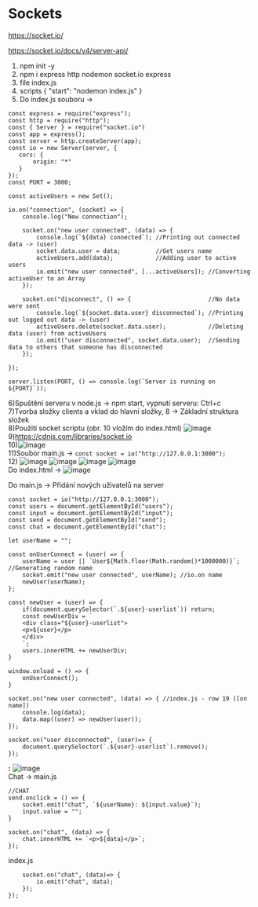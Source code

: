 # Sockets

https://socket.io/

https://socket.io/docs/v4/server-api/

1) npm init -y
2) npm i express http nodemon socket.io express
3) file index.js
4) scripts { "start": "nodemon index.js" } 
5) Do index.js souboru -> 
```
const express = require("express");
const http = require("http");
const { Server } = require("socket.io")
const app = express();
const server = http.createServer(app);
const io = new Server(server, {
   cors: {
       origin: "*"
   } 
});
const PORT = 3000;

const activeUsers = new Set();

io.on("connection", (socket) => {
    console.log("New connection");

    socket.on("new user connected", (data) => {
        console.log(`${data} connected`); //Printing out connected data -> (user)
        socket.data.user = data;          //Get users name
        activeUsers.add(data);            //Adding user to active users
        io.emit("new user connected", [...activeUsers]); //Converting activeUser to an Array
    });

    socket.on("disconnect", () => {                      //No data were sent
        console.log(`${socket.data.user} disconnected`); //Printing out logged out data -> (user)
        activeUsers.delete(socket.data.user);            //Deleting data (user) from activeUsers
        io.emit("user disconnected", socket.data.user);  //Sending data to others that someone has disconnected
    });

});

server.listen(PORT, () => console.log(`Server is running on ${PORT}`));

```
6)Spuštění serveru v node.js -> npm start, vypnutí serveru: Ctrl+c<br>
7)Tvorba složky clients a vklad do hlavní složky, 8 -> Základní struktura složek<br>
8)Použití socket scriptu (obr. 10 vložím do index.html)
![image](https://user-images.githubusercontent.com/90755554/148746804-30a30302-b03d-494f-96ec-466e49f3dddd.png)<br>
9)https://cdnjs.com/libraries/socket.io <br>
10)![image](https://user-images.githubusercontent.com/90755554/148747793-075510a9-3d0e-42dc-9eb7-e81e22d8ca94.png) <br>
11)Soubor main.js -> ``const socket = io("http://127.0.0.1:3000");``<br>
12) ![image](https://user-images.githubusercontent.com/90755554/148749802-be03d7ea-f44a-46ae-a4aa-54e4bc5f21b6.png)
![image](https://user-images.githubusercontent.com/90755554/148749277-605e0c2c-1170-4f84-8384-cef5d2b7ff6e.png)
![image](https://user-images.githubusercontent.com/90755554/148749557-442d7bac-59bb-4b24-af47-6c90281173c0.png)
![image](https://user-images.githubusercontent.com/90755554/148749630-aae2a24b-f243-4cba-9c18-0ec50a406161.png)<br>
Do index.html -> 
![image](https://user-images.githubusercontent.com/90755554/149747768-1e8ab672-f2da-41ba-9d70-4cd4a50929a2.png)

Do main.js ->
Přidání nových uživatelů na server
```
const socket = io("http://127.0.0.1:3000");
const users = document.getElementById("users");
const input = document.getElementById("input");
const send = document.getElementById("send");
const chat = document.getElementById("chat");

let userName = "";

const onUserConnect = (user) => {
    userName = user || `User${Math.floor(Math.random()*1000000)}`; //Generating random name
    socket.emit("new user connected", userName); //io.on name
    newUser(userName);
};

const newUser = (user) => {
    if(document.querySelector(`.${user}-userlist`)) return;
    const newUserDiv = `
    <div class="${user}-userlist"> 
    <p>${user}</p>
    </div>
    `;
    users.innerHTML += newUserDiv;
}

window.onload = () => {
    onUserConnect();
}

socket.on("new user connected", (data) => { //index.js - row 19 ([on name])
    console.log(data);
    data.map((user) => newUser(user));
});

socket.on("user disconnected", (user)=> {
    document.querySelector(`.${user}-userlist`).remove();
});
```
<b>:</b>
![image](https://user-images.githubusercontent.com/90755554/149750692-1e3816f4-95b4-4932-8803-8b6c8c896b06.png)<br>
Chat -> main.js
```
//CHAT
send.onclick = () => {
    socket.emit("chat", `${userName}: ${input.value}`);
    input.value = "";
}

socket.on("chat", (data) => {
    chat.innerHTML += `<p>${data}</p>`;
});
```
index.js
```
    socket.on("chat", (data)=> {
        io.emit("chat", data);
    });
});
```
